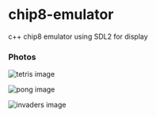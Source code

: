 # chip8-emulator
c++ chip8 emulator using SDL2 for display

### Photos
![tetris image](https://github.com/ElijahWoelbing/chip8-emulator/blob/master/chip8-tetris.png)

![pong image](https://github.com/ElijahWoelbing/chip8-emulator/blob/master/chip8-pong.png)

![invaders image](https://github.com/ElijahWoelbing/chip8-emulator/blob/master/chip8-invaders.png)
